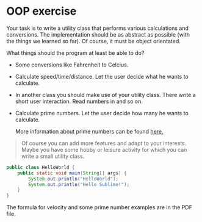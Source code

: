# OOP exercise

Your task is to write a utility class that performs various calculations and conversions. The implementation should be as abstract as possible (with the things we learned so far). Of course, it must be object orientated.

What things should the program at least be able to do?

- Some conversions like Fahrenheit to Celcius.

- Calculate speed/time/distance. Let the user decide what he wants to calculate.

- In another class you should make use of your utility class. There write a short user interaction. Read numbers in and so on.

- Calculate prime numbers. Let the user decide how many he wants to calculate.

  More information about prime numbers can be found [here.](https://en.wikipedia.org/wiki/Prime_number)


> Of course you can add more features and adapt to your interests. Maybe you have some hobby or leisure activity for which you can write a small utility class.

```java
public class HelloWorld {
    public static void main(String[] args) {
        System.out.println("HelloWorld");
        System.out.println("Hello Sublime!");
    }
}
```

The formula for velocity and some prime number examples are in the PDF file.